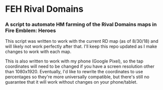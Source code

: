 # FEH Rival Domains
### A script to automate HM farming of the Rival Domains maps in Fire Emblem: Heroes

This script was written to work with the current RD map (as of 8/30/18) and will likely not work perfectly after that. I'll keep this repo updated as I make changes to work with each map.

This is also written to work with my phone (Google Pixel), so the tap coordinates will need to be changed if you have a screen resolution other than 1080x1920. Eventually, I'd like to rewrite the coordinates to use percentages so they're more universally compatible, but there's still no guarantee that it will work without changes on your phone/tablet.
